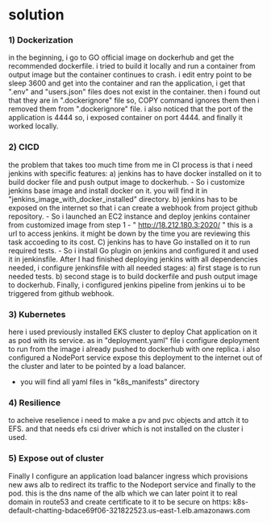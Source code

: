 # solution

### 1) Dockerization
in the beginning, i go to GO official image on dockerhub and get the recommended dockerfile. i tried to build it locally and run a container from output image but the container continues to crash. i edit entry point to be sleep 3600 and get into the container and ran the application, i get that ".env" and "users.json" files does not exist in the container. then i found out that they are in ".dockerignore" file so, COPY command ignores them then i removed them from ".dockerignore" file. i also noticed that the port of the application is 4444 so, i exposed container on port 4444. and finally it worked locally.

### 2) CICD
the problem that takes too much time from me in CI process is that i need jenkins with specific features:
    a) jenkins has to have docker installed on it to build docker file and push output image to dockerhub. 
     - So i customize jenkins base image and install docker on it. you will find it in "jenkins_image_with_docker_installed" directory.
    b) jenkins has to be exposed on the internet so that i can create a webhook from project github repository. 
     - So i launched an EC2 instance and deploy jenkins container from customized image from step 1 
     - " http://18.212.180.3:2020/ " this is a url to access jenkins. it might be down by the time you are reviewing this task accoeding to its cost. 
    C) jenkins has to have Go installed on it to run required tests.
     - So i install Go plugin on jenkins and configured it and used it in jenkinsfile.
After I had finished deploying jenkins with all dependencies needed, i configure jenkinsfile with all needed stages:
    a) first stage is to run needed tests. 
    b) second stage is to build dockerfile and push output image to dockerhub. 
Finally, i configured jenkins pipeline from jenkins ui to be triggered from github webhook. 

### 3) Kubernetes
here i used previously installed EKS cluster to deploy Chat application on it as pod with its service. as in "deployment.yaml" file i configure deployment to run from the image i already pushed to dockerhub with one replica. i also configured a NodePort service expose this deployment to the internet out of the cluster and later to be pointed by a load balancer.
- you will find all yaml files in "k8s_manifests" directory


### 4) Resilience
to acheive reselience i need to make a pv and pvc objects and attch it to EFS. and that needs efs csi driver which is not installed on the cluster i used. 

### 5) Expose out of cluster
Finally I configure an application load balancer ingress which provisions new aws alb to redirect its traffic to the Nodeport service and finally to the pod. 
this is the dns name of the alb which we can later point it to real domain in route53 and create certificate to it to be secure on https: 
  k8s-default-chatting-bdace69f06-321822523.us-east-1.elb.amazonaws.com
